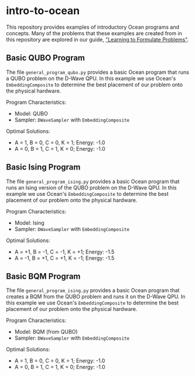 # intro-to-ocean

This repository provides examples of introductory Ocean programs and concepts.  Many of the problems that these examples are created from in this repository are explored in our guide, ["Learning to Formulate Problems"](https://docs.dwavesys.com/docs/latest/c_pf_3.html#social-networks-friends-and-enemies).

## Basic QUBO Program

The file `general_program_qubo.py` provides a basic Ocean program that runs a QUBO problem on the D-Wave QPU. In this example we use Ocean's `EmbeddingComposite` to determine the best placement of our problem onto the physical hardware.

Program Characteristics:

- Model: QUBO
- Sampler: `DWaveSampler` with `EmbeddingComposite`

Optimal Solutions:

- A = 1, B = 0, C = 0, K = 1; Energy: -1.0
- A = 0, B = 1, C = 1, K = 0; Energy: -1.0

## Basic Ising Program

The file `general_program_ising.py` provides a basic Ocean program that runs an Ising version of the QUBO problem on the D-Wave QPU. In this example we use Ocean's `EmbeddingComposite` to determine the best placement of our problem onto the physical hardware.

Program Characteristics:

- Model: Ising
- Sampler: `DWaveSampler` with `EmbeddingComposite`

Optimal Solutions:

- A = +1, B = -1, C = -1, K = +1; Energy: -1.5
- A = -1, B = +1, C = +1, K = -1; Energy: -1.5

## Basic BQM Program

The file `general_program_ising.py` provides a basic Ocean program that creates a BQM from the QUBO problem and runs it on the D-Wave QPU. In this example we use Ocean's `EmbeddingComposite` to determine the best placement of our problem onto the physical hardware.

Program Characteristics:

- Model: BQM (from QUBO)
- Sampler: `DWaveSampler` with `EmbeddingComposite`

Optimal Solutions:

- A = 1, B = 0, C = 0, K = 1; Energy: -1.0
- A = 0, B = 1, C = 1, K = 0; Energy: -1.0
